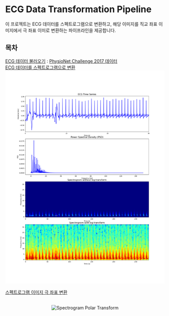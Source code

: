 # ECG Data Transformation Pipeline

이 프로젝트는 ECG 데이터를 스펙트로그램으로 변환하고, 해당 이미지를 직교 좌표 이미지에서 극 좌표 이미로 변환하는 파이프라인을 제공합니다.

## 목차
[ECG 데이터 불러오기](#ecg-데이터-불러오기) : 
[PhysioNet Challenge 2017 데이터](https://physionet.org/content/challenge-2017/1.0.0/)
<br>
[ECG 데이터를 스펙트로그램으로 변환](#ecg-데이터를-스펙트로그램으로-변환)<br>
![(./images/spectrogram_polar_transform.png)](https://github.com/hepsdata/ECG_Classification/blob/main/sample/A00001_monitor.png?raw=true)<br>

[스펙트로그램 이미지 극 좌표 변환](#스펙트로그램-이미지-극-좌표-변환)<br><br>
<p align="center">
  <img src="https://github.com/hepsdata/ECG_Classification/assets/100850547/9e2be28d-2664-4173-8463-ab6feed6d697.png" alt="Spectrogram Polar Transform">
</p>
